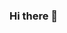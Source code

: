 ### Hi there 👋

<!--
**Deejaylazer/Deejaylazer** is a ✨ _special_ ✨ repository because its `README.md` (this file) appears on your GitHub profile.

Here are some ideas to get you started:

- 🔭 I’m currently working on Data analysis 
- 🌱 I’m currently learning data science
- 👯 I’m looking to collaborate on ...
- 🤔 I’m looking for help with data science 
- 💬 Ask me about ...
- 📫 How to reach me: victorbassey880@yahoo.com
- 😄 Pronouns: ...
- ⚡ Fun fact: ...
-->
